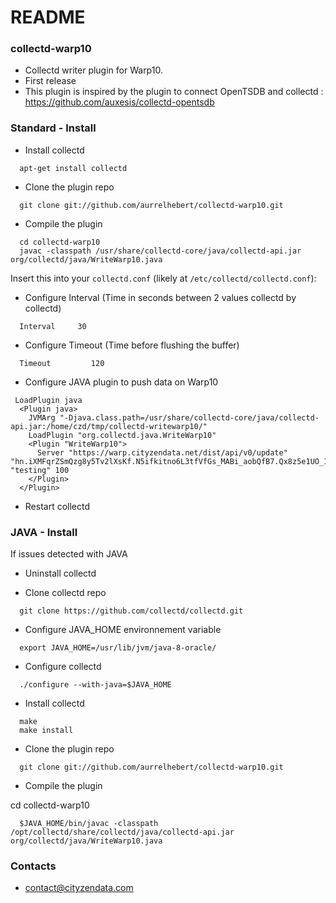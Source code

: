 # README #
### collectd-warp10 ###

* Collectd writer plugin for Warp10.
* First release
* This plugin is inspired by the plugin to connect OpenTSDB and collectd : https://github.com/auxesis/collectd-opentsdb

### Standard - Install ###
  * Install collectd
```
  apt-get install collectd
```
  * Clone the plugin repo
```
  git clone git://github.com/aurrelhebert/collectd-warp10.git
```
  * Compile the plugin
```
  cd collectd-warp10
  javac -classpath /usr/share/collectd-core/java/collectd-api.jar org/collectd/java/WriteWarp10.java
```

Insert this into your `collectd.conf` (likely at `/etc/collectd/collectd.conf`):

  * Configure Interval (Time in seconds between 2 values collectd by collectd)
```
  Interval     30
```  
  * Configure Timeout (Time before flushing the buffer)
```
  Timeout         120
```
  * Configure JAVA plugin to push data on Warp10

```
 LoadPlugin java
  <Plugin java>
    JVMArg "-Djava.class.path=/usr/share/collectd-core/java/collectd-api.jar:/home/czd/tmp/collectd-writewarp10/"
    LoadPlugin "org.collectd.java.WriteWarp10"
    <Plugin "WriteWarp10">
      Server "https://warp.cityzendata.net/dist/api/v0/update" "hn.iXMFqrZSmQzg8y5Tv2lXsKf.N5ifkitno6L3tfVfGs_MABi_aobQfB7.Qx8z5e1UO_1enRJa0tuSoIp8Pq0QVG4tulOeSAYqwERw5FhEePZXTOnwFAVZZtpYTbeB8UjlBr7qjM5uJcM6WK_Kv7iTvQQChNiSMvQ5SNXvMfRN" "testing" 100
    </Plugin>
  </Plugin>
```

* Restart collectd

### JAVA - Install ###
If issues detected with JAVA 

  * Uninstall collectd

  * Clone collectd repo
```
  git clone https://github.com/collectd/collectd.git
```
  * Configure JAVA_HOME environnement variable
```
  export JAVA_HOME=/usr/lib/jvm/java-8-oracle/
```
  * Configure collectd  
```
  ./configure --with-java=$JAVA_HOME
```
  * Install collectd
```
  make
  make install
```
  * Clone the plugin repo
```
  git clone git://github.com/aurrelhebert/collectd-warp10.git
```
  * Compile the plugin

  cd collectd-warp10
```
  $JAVA_HOME/bin/javac -classpath /opt/collectd/share/collectd/java/collectd-api.jar org/collectd/java/WriteWarp10.java 
```
### Contacts ###
* contact@cityzendata.com